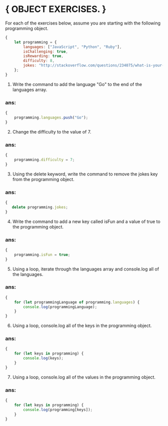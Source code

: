 # { OBJECT EXERCISES. }

For each of the exercises below, assume you are starting with the following programming object.

```javascript
{
    let programming = {
        languages: ["JavaScript", "Python", "Ruby"],
        isChallenging: true,
        isRewarding: true,
        difficulty: 8,
        jokes: "http://stackoverflow.com/questions/234075/what-is-your-best-programmer-joke"
    };
}
``` 
1. Write the command to add the language "Go" to the end of the languages array.
### ans: 
```javascript
{
    programming.languages.push("Go");
}
``` 
2. Change the difficulty to the value of 7.
### ans: 
```javascript
{
    programming.difficulty = 7;
}
``` 
3. Using the delete keyword, write the command to remove the jokes key from the programming object.
### ans:
```javascript
{
   delete programming.jokes;
}
```  
4. Write the command to add a new key called isFun and a value of true to the programming object.
### ans:
```javascript
{
    programming.isFun = true;
}
```  
5. Using a loop, iterate through the languages array and console.log all of the languages.
### ans:
```javascript
{
    for (let programmingLanguage of programming.languages) {
        console.log(programmingLanguage);
    }
}
``` 
6. Using a loop, console.log all of the keys in the programming object.
### ans:
```javascript
{
    for (let keys in programming) {
        console.log(keys);
    }
}
``` 
7. Using a loop, console.log all of the values in the programming object.
### ans:
```javascript
{
    for (let keys in programming) {
        console.log(programming[keys]);
    }
}
``` 